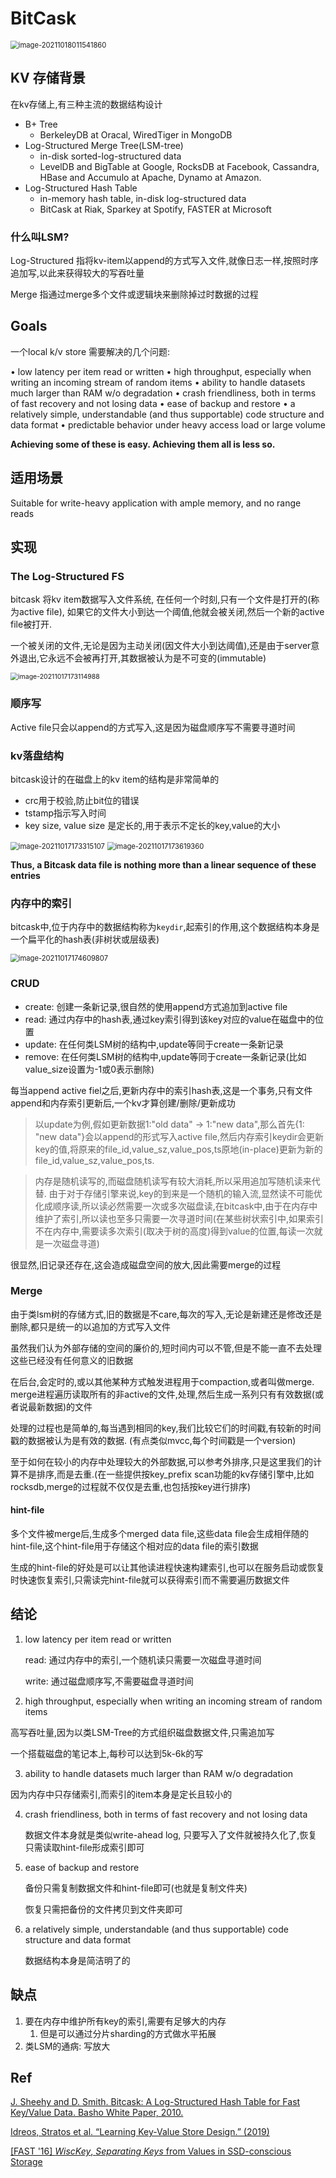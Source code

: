 # BitCask

<img src=".\asset\image-20211018011541860.png" alt="image-20211018011541860" style="zoom:80%;" />

## KV 存储背景

在kv存储上,有三种主流的数据结构设计

- B+ Tree
  - BerkeleyDB at Oracal, WiredTiger in MongoDB
- Log-Structured Merge Tree(LSM-tree)
  - in-disk sorted-log-structured data
  - LevelDB and BigTable at Google, RocksDB at Facebook, Cassandra, HBase and Accumulo at Apache, Dynamo at Amazon.
- Log-Structured Hash Table
  - in-memory hash table, in-disk log-structured data
  - BitCask at Riak, Sparkey at Spotify, FASTER at Microsoft

### 什么叫LSM?

Log-Structured 指将kv-item以append的方式写入文件,就像日志一样,按照时序追加写,以此来获得较大的写吞吐量

Merge 指通过merge多个文件或逻辑块来删除掉过时数据的过程

## Goals

一个local k/v store 需要解决的几个问题:

• low latency per item read or written
• high throughput, especially when writing an incoming stream of random items
• ability to handle datasets much larger than RAM w/o degradation
• crash friendliness, both in terms of fast recovery and not losing data
• ease of backup and restore
• a relatively simple, understandable (and thus supportable) code structure and data format
• predictable behavior under heavy access load or large volume

**Achieving some of these is easy. Achieving them all is less so.**

## 适用场景

Suitable for write-heavy application with ample memory, and no range reads

## 实现

### The Log-Structured FS

bitcask 将kv item数据写入文件系统, 在任何一个时刻,只有一个文件是打开的(称为active file), 如果它的文件大小到达一个阈值,他就会被关闭,然后一个新的active file被打开.

一个被关闭的文件,无论是因为主动关闭(因文件大小到达阈值),还是由于server意外退出,它永远不会被再打开,其数据被认为是不可变的(immutable)

<img src=".\asset\image-20211017173114988.png" alt="image-20211017173114988" style="zoom:75%;" />

### 顺序写

Active file只会以append的方式写入,这是因为磁盘顺序写不需要寻道时间

### kv落盘结构

bitcask设计的在磁盘上的kv item的结构是非常简单的

- crc用于校验,防止bit位的错误
- tstamp指示写入时间
- key size, value size 是定长的,用于表示不定长的key,value的大小

<img src=".\asset\image-20211017173315107.png" alt="image-20211017173315107" style="zoom:80%;" />

<img src=".\asset\image-20211017173619360.png" alt="image-20211017173619360" style="zoom:80%;" />



**Thus, a Bitcask data file is nothing more than a linear sequence of these entries**

### 内存中的索引

bitcask中,位于内存中的数据结构称为`keydir`,起索引的作用,这个数据结构本身是一个扁平化的hash表(非树状或层级表)

<img src=".\asset\image-20211017174609807.png" alt="image-20211017174609807" style="zoom:80%;" />



### CRUD

- create: 创建一条新记录,很自然的使用append方式追加到active file
- read: 通过内存中的hash表,通过key索引得到该key对应的value在磁盘中的位置
- update: 在任何类LSM树的结构中,update等同于create一条新记录
- remove: 在任何类LSM树的结构中,update等同于create一条新记录(比如value_size设置为-1或0表示删除)

每当append active fiel之后,更新内存中的索引hash表,这是一个事务,只有文件append和内存索引更新后,一个kv才算创建/删除/更新成功

> 以update为例,假如更新数据1:"old data" -> 1:"new data",那么首先{1: "new data"}会以append的形式写入active file,然后内存索引keydir会更新key的值,将原来的file_id,value_sz,value_pos,ts原地(in-place)更新为新的file_id,value_sz,value_pos,ts.

>  内存是随机读写的,而磁盘随机读写有较大消耗,所以采用追加写随机读来代替. 由于对于存储引擎来说,key的到来是一个随机的输入流,显然读不可能优化成顺序读,所以读必然需要一次或多次磁盘读,在bitcask中,由于在内存中维护了索引,所以读也至多只需要一次寻道时间(在某些树状索引中,如果索引不在内存中,需要读多次索引(取决于树的高度)得到value的位置,每读一次就是一次磁盘寻道)

很显然,旧记录还存在,这会造成磁盘空间的放大,因此需要merge的过程



### Merge

由于类lsm树的存储方式,旧的数据是不care,每次的写入,无论是新建还是修改还是删除,都只是统一的以追加的方式写入文件

虽然我们认为外部存储的空间的廉价的,短时间内可以不管,但是不能一直不去处理这些已经没有任何意义的旧数据

在后台,会定时的,或以其他某种方式触发进程用于compaction,或者叫做merge. merge进程遍历读取所有的非active的文件,处理,然后生成一系列只有有效数据(或者说最新数据)的文件

处理的过程也是简单的,每当遇到相同的key,我们比较它们的时间戳,有较新的时间戳的数据被认为是有效的数据. (有点类似mvcc,每个时间戳是一个version)

至于如何在较小的内存中处理较大的外部数据,可以参考外排序,只是这里我们的计算不是排序,而是去重.(在一些提供按key_prefix scan功能的kv存储引擎中,比如rocksdb,merge的过程就不仅仅是去重,也包括按key进行排序)

#### hint-file

多个文件被merge后,生成多个merged data file,这些data file会生成相伴随的hint-file,这个hint-file用于存储这个相对应的data file的索引数据

生成的hint-file的好处是可以让其他读进程快速构建索引,也可以在服务启动或恢复时快速恢复索引,只需读完hint-file就可以获得索引而不需要遍历数据文件

## 结论

1. low latency per item read or written

   read: 通过内存中的索引,一个随机读只需要一次磁盘寻道时间

   write: 通过磁盘顺序写,不需要磁盘寻道时间

2.  high throughput, especially when writing an incoming stream of random items

   高写吞吐量,因为以类LSM-Tree的方式组织磁盘数据文件,只需追加写

   一个搭载磁盘的笔记本上,每秒可以达到5k-6k的写

3.  ability to handle datasets much larger than RAM w/o degradation

   因为内存中只存储索引,而索引的item本身是定长且较小的

4. crash friendliness, both in terms of fast recovery and not losing data

   数据文件本身就是类似write-ahead log, 只要写入了文件就被持久化了,恢复只需读取hint-file形成索引即可

5. ease of backup and restore

   备份只需复制数据文件和hint-file即可(也就是复制文件夹)

   恢复只需把备份的文件拷贝到文件夹即可

6. a relatively simple, understandable (and thus supportable) code structure and data format

   数据结构本身是简洁明了的

## 缺点

1. 要在内存中维护所有key的索引,需要有足够大的内存
   1. 但是可以通过分片sharding的方式做水平拓展
2. 类LSM的通病: 写放大

## Ref

[J. Sheehy and D. Smith. Bitcask: A Log-Structured Hash Table for
Fast Key/Value Data. Basho White Paper, 2010.](https://riak.com/assets/bitcask-intro.pdf)

[Idreos, Stratos et al. “Learning Key-Value Store Design.” (2019)](https://arxiv.org/pdf/1907.05443.pdf)

[[FAST '16] *WiscKey*, *Separating Keys* from Values in SSD-conscious Storage](https://www.usenix.org/system/files/conference/fast16/fast16-papers-lu.pdf)
